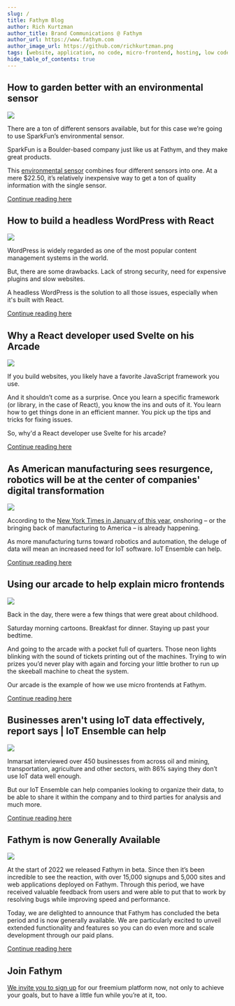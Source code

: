 ```yaml
---
slug: /
title: Fathym Blog
author: Rich Kurtzman
author_title: Brand Communications @ Fathym
author_url: https://www.fathym.com
author_image_url: https://github.com/richkurtzman.png
tags: [website, application, no code, micro-frontend, hosting, low code]
hide_table_of_contents: true
---
```


## How to garden better with an environmental sensor

![](https://www.fathym.com/img/gardeniot2.jpeg)

There are a ton of different sensors available, but for this case we’re going to use SparkFun’s environmental sensor. 

SparkFun is a Boulder-based company just like us at Fathym, and they make great products.  

This [environmental sensor](https://www.sparkfun.com/products/16466) combines four different sensors into one. At a mere $22.50, it’s relatively inexpensive way to get a ton of quality information with the single sensor.

[Continue reading here](https://www.fathym.com/blog/articles/2022/may/2022-05-27-garden-better-environmental-sensor)
## How to build a headless WordPress with React

![](/img/reactlogo.png)

WordPress is widely regarded as one of the most popular content management systems in the world.  

But, there are some drawbacks. Lack of strong security, need for expensive plugins and slow websites. 

A headless WordPress is the solution to all those issues, especially when it's built with React. 

[Continue reading here](https://www.fathym.com/blog/articles/2022/may/2022-05-24-headless-wordpress-with-react)

## Why a React developer used Svelte on his Arcade

![](/img/arcadeinterior.png)

If you build websites, you likely have a favorite JavaScript framework you use.  

And it shouldn’t come as a surprise. Once you learn a specific framework (or library, in the case of React), you know the ins and outs of it. You learn how to get things done in an efficient manner. You pick up the tips and tricks for fixing issues.  

So, why'd a React developer use Svelte for his arcade? 

[Continue reading here](https://www.fathym.com/blog/articles/2022/may/2022-05-19-why-react-developer-used-svelte)
## As American manufacturing sees resurgence, robotics will be at the center of companies' digital transformation

![](/img/manufacturing.jpg)

According to the [New York Times in January of this year](https://www.nytimes.com/2022/01/05/business/economy/supply-chain-reshoring-us-manufacturing.html), onshoring – or the bringing back of manufacturing to America – is already happening.

As more manufacturing turns toward robotics and automation, the deluge of data will mean an increased need for IoT software. IoT Ensemble can help.

[Continue reading here](https://www.fathym.com/blog/articles/2022/may/2022-05-17-american-manufacturing-resurgence)

## Using our arcade to help explain micro frontends

![](/img/arcadescreenshot.png)

Back in the day, there were a few things that were great about childhood.  

Saturday morning cartoons. Breakfast for dinner. Staying up past your bedtime.  

And going to the arcade with a pocket full of quarters. Those neon lights blinking with the sound of tickets printing out of the machines. Trying to win prizes you’d never play with again and forcing your little brother to run up the skeeball machine to cheat the system. 

Our arcade is the example of how we use micro frontends at Fathym.

[Continue reading here](https://www.fathym.com/blog/articles/2022/may/2022-05-16-arcade-and-micro-frontends)

## Businesses aren't using IoT data effectively, report says | IoT Ensemble can help

![](/img/developer3screens.jpeg)

Inmarsat interviewed over 450 businesses from across oil and mining, transportation, agriculture and other sectors, with 86% saying they don’t use IoT data well enough. 

But our IoT Ensemble can help companies looking to organize their data, to be able to share it within the company and to third parties for analysis and much more. 

[Continue reading here](https://www.fathym.com/blog/articles/2022/may/2022-05-11-businesses-arent-using-iot-data)

## Fathym is now Generally Available 

![](/img/fathymbubbles.png)

At the start of 2022 we released Fathym in beta. Since then it’s been incredible to see the reaction, with over 15,000 signups and 5,000 sites and web applications deployed on Fathym. Through this period, we have received valuable feedback from users and were able to put that to work by resolving bugs while improving speed and performance. 

Today, we are delighted to announce that Fathym has concluded the beta period and is now generally available. We are particularly excited to unveil extended functionality and features so you can do even more and scale development through our paid plans. 

[Continue reading here](/articles/2022/april/2022-04-28-general-release-blog)
## Join Fathym 

[We invite you to sign up](https://www.fathym.com/dashboard) for our freemium platform now, not only to achieve your goals, but to have a little fun while you’re at it, too. 